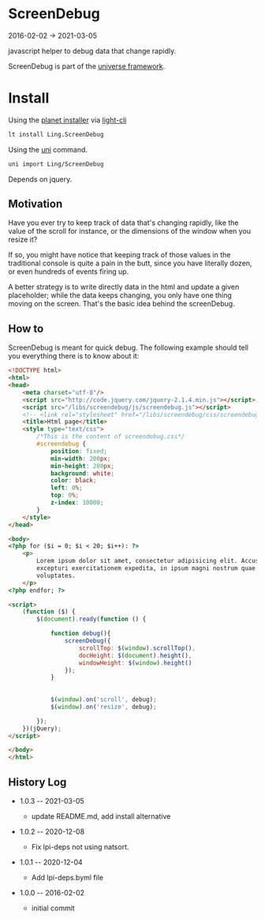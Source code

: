 ScreenDebug
==================
2016-02-02 -> 2021-03-05



javascript helper to debug data that change rapidly.


ScreenDebug is part of the [universe framework](https://github.com/karayabin/universe-snapshot).


Install
==========
Using the [planet installer](https://github.com/lingtalfi/Light_PlanetInstaller) via [light-cli](https://github.com/lingtalfi/Light_Cli)
```bash
lt install Ling.ScreenDebug
```

Using the [uni](https://github.com/lingtalfi/universe-naive-importer) command.
```bash
uni import Ling/ScreenDebug
```


Depends on jquery.





Motivation
-------------

Have you ever try to keep track of data that's changing rapidly, like the value of the scroll for instance,
or the dimensions of the window when you resize it?

If so, you might have notice that keeping track of those values in the traditional console is quite 
a pain in the butt, since you have literally dozen, or even hundreds of events firing up.

A better strategy is to write directly data in the html and update a given placeholder;
while the data keeps changing, you only have one thing moving on the screen.
That's the basic idea behind the screenDebug.



How to
-------------

ScreenDebug is meant for quick debug.
The following example should tell you everything there is to know about it:

```html
<!DOCTYPE html>
<html>
<head>
    <meta charset="utf-8"/>
    <script src="http://code.jquery.com/jquery-2.1.4.min.js"></script>
    <script src="/libs/screendebug/js/screendebug.js"></script>
    <!-- <link rel="stylesheet" href="/libs/screendebug/css/screendebug.css"> -->
    <title>Html page</title>
    <style type="text/css">
        /*This is the content of screendebug.css*/
        #screendebug {
            position: fixed;
            min-width: 200px;
            min-height: 200px;
            background: white;
            color: black;
            left: 0%;
            top: 0%;
            z-index: 10000;
        }        
    </style>
</head>

<body>
<?php for ($i = 0; $i < 20; $i++): ?>
    <p>
        Lorem ipsum dolor sit amet, consectetur adipisicing elit. Accusamus amet consequuntur corporis ea earum eum, ex,
        excepturi exercitationem expedita, in ipsum magni nostrum quae qui recusandae repudiandae sit voluptate
        voluptates.
    </p>
<?php endfor; ?>

<script>
    (function ($) {
        $(document).ready(function () {

            function debug(){
                screenDebug({
                    scrollTop: $(window).scrollTop(),
                    docHeight: $(document).height(),
                    windowHeight: $(window).height()
                });
            }
            
            
            $(window).on('scroll', debug);
            $(window).on('resize', debug);

        });
    })(jQuery);
</script>

</body>
</html>
```



History Log
------------------

- 1.0.3 -- 2021-03-05

    - update README.md, add install alternative

- 1.0.2 -- 2020-12-08

    - Fix lpi-deps not using natsort.

- 1.0.1 -- 2020-12-04

    - Add lpi-deps.byml file

- 1.0.0 -- 2016-02-02

    - initial commit
    
    